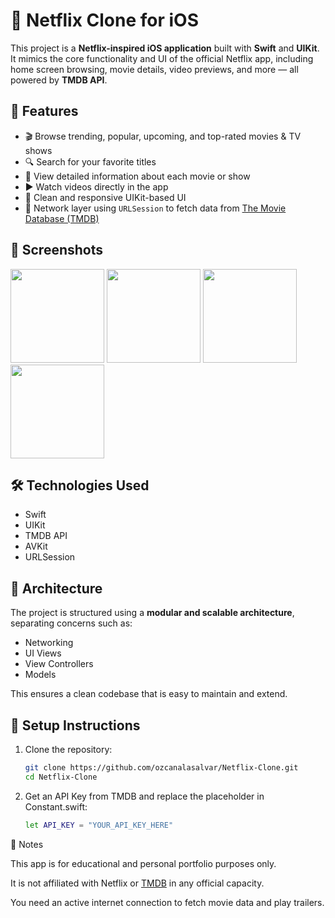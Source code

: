 # 📱 Netflix Clone for iOS

This project is a **Netflix-inspired iOS application** built with **Swift** and **UIKit**. It mimics the core functionality and UI of the official Netflix app, including home screen browsing, movie details, video previews, and more — all powered by **TMDB API**.

## 🚀 Features

- 🎬 Browse trending, popular, upcoming, and top-rated movies & TV shows
- 🔍 Search for your favorite titles
- 📝 View detailed information about each movie or show
- ▶️ Watch videos directly in the app
- 📱 Clean and responsive UIKit-based UI
- 📡 Network layer using `URLSession` to fetch data from [The Movie Database (TMDB)](https://www.themoviedb.org/)

## 📸 Screenshots
<img width="150" src="https://github.com/user-attachments/assets/c1fcf9e0-222f-4f39-b0e8-6fbcaff6346f" />  <img width="150"  src="https://github.com/user-attachments/assets/99ac7a8c-195b-45b8-af2b-de4a21c446fc" />  <img width="150"  src="https://github.com/user-attachments/assets/a44d5631-5c73-49b8-bf76-1c3473bffae3" />  <img width="150"  src="https://github.com/user-attachments/assets/94c8c22e-2f76-416d-9730-4df3505db475" />



## 🛠 Technologies Used

- Swift
- UIKit
- TMDB API
- AVKit
- URLSession

## 🧱 Architecture

The project is structured using a **modular and scalable architecture**, separating concerns such as:

- Networking
- UI Views
- View Controllers
- Models

This ensures a clean codebase that is easy to maintain and extend.

## 🔧 Setup Instructions

1. Clone the repository:

   ```bash
   git clone https://github.com/ozcanalasalvar/Netflix-Clone.git
   cd Netflix-Clone
   
2. Get an API Key from TMDB and replace the placeholder in Constant.swift:

   ```bash
   let API_KEY = "YOUR_API_KEY_HERE"

📌 Notes

This app is for educational and personal portfolio purposes only.

It is not affiliated with Netflix or [TMDB](https://www.themoviedb.org/) in any official capacity.

You need an active internet connection to fetch movie data and play trailers.
   
